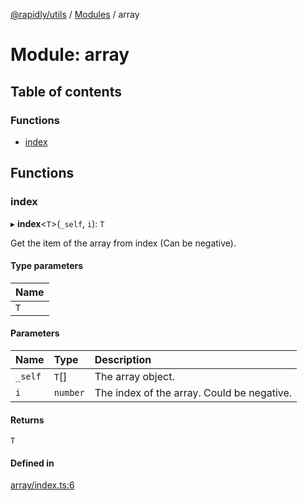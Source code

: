 [@rapidly/utils](../README.md) / [Modules](../modules.md) / array

# Module: array

## Table of contents

### Functions

- [index](array.md#index)

## Functions

### index

▸ **index**<`T`\>(`_self`, `i`): `T`

Get the item of the array from index (Can be negative).

#### Type parameters

| Name |
| :------ |
| `T` |

#### Parameters

| Name | Type | Description |
| :------ | :------ | :------ |
| `_self` | `T`[] | The array object. |
| `i` | `number` | The index of the array. Could be negative. |

#### Returns

`T`

#### Defined in

[array/index.ts:6](https://github.com/canguser/rapidly-utils/blob/09d1022/main/array/index.ts#L6)
